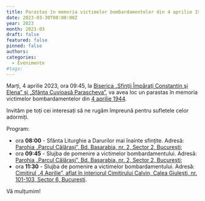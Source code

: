 ```yaml
---
title: Parastas în memoria victimelor bombardamentelor din 4 aprilie 1944
date: 2023-03-30T00:00:00Z
year: 2023
month: 2023-03
draft: false
featured: false
pinned: false
authors:
categories:
  - Evenimente
#tags:
---
```

Marți, 4 aprilie 2023, ora 09:45, la [Biserica „Sfinţii Împăraţi Constantin şi Elena” şi „Sfânta Cuvioasă Parascheva”](/contact "Biserica „Sfinţii Împăraţi Constantin şi Elena” şi „Sfânta Cuvioasă Parascheva”"), va avea loc un parastas în memoria victimelor bombardamentelor din [4 aprilie 1944](https://4aprilie1944.ro "4 aprilie 1944").

Invităm pe toți cei interesați să ne rugăm împreună pentru sufletele celor adormiți.

Program:
- ora **08:00** - Sfânta Liturghie a Darurilor mai înainte sfințite. Adresă: [Parohia „Parcul Călărași”, Bd. Basarabia, nr. 2, Sector 2, București](https://www.google.com/maps/dir//Biserica+Sfin%C8%9Bii+%C3%8Emp%C4%83ra%C8%9Bi+Constantin+%C8%99i+Elena+Intrarea+Sectorului+15+Bucure%C8%99ti/@44.4320098,26.1407181,17z/data=!4m8!4m7!1m0!1m5!1m1!1s0x40b1fed0e6c5eb3b:0xd304d8d55d9c2fcf!2m2!1d26.1407181!2d44.4320098 "Parohia „Parcul Călărași”, Bd. Basarabia, nr. 2, Sector 2, București");
- ora **09:45** - Slujba de pomenire a victimelor bombardamentului. Adresă: [Parohia „Parcul Călărași”, Bd. Basarabia, nr. 2, Sector 2, București](https://www.google.com/maps/dir//Biserica+Sfin%C8%9Bii+%C3%8Emp%C4%83ra%C8%9Bi+Constantin+%C8%99i+Elena+Intrarea+Sectorului+15+Bucure%C8%99ti/@44.4320098,26.1407181,17z/data=!4m8!4m7!1m0!1m5!1m1!1s0x40b1fed0e6c5eb3b:0xd304d8d55d9c2fcf!2m2!1d26.1407181!2d44.4320098 "Parohia „Parcul Călărași”, Bd. Basarabia, nr. 2, Sector 2, București");
- ora **11:30** - Slujba de pomenire a victimelor bombardamentului. Adresă: [Cimitirul „4 Aprilie”, aflat în interiorul Cimitirului Calvin, Calea Giulești, nr. 101-103, Sector 6, București](https://www.google.com/maps/dir//Cimitirul+4+Aprilie,+Bucure%C8%99ti/@44.4575881,26.0499757,17z/data=!4m9!4m8!1m0!1m5!1m1!1s0x40b201d70b0803b5:0xad0df3ff733337c2!2m2!1d26.0521644!2d44.4575881!3e0 "Cimitirul „4 Aprilie”, aflat în interiorul Cimitirului Calvin, Calea Giulești, nr. 101-103, Sector 6, București").

Vă mulțumim!